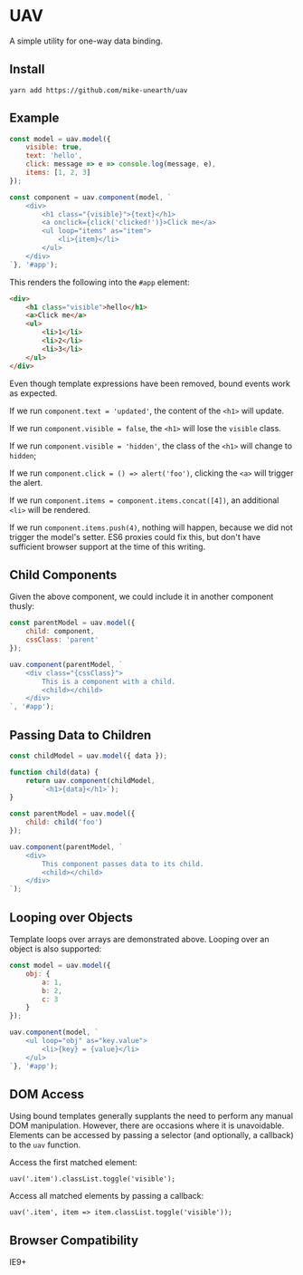 # UAV

A simple utility for one-way data binding.

## Install

`yarn add https://github.com/mike-unearth/uav`

## Example

```javascript
const model = uav.model({
    visible: true,
    text: 'hello',
    click: message => e => console.log(message, e),
    items: [1, 2, 3]
});

const component = uav.component(model, `
    <div>
        <h1 class="{visible}">{text}</h1>
        <a onclick={click('clicked!')}>Click me</a>
        <ul loop="items" as="item">
            <li>{item}</li>
        </ul>
    </div>
`}, '#app');
```

This renders the following into the `#app` element:

```html
<div>
    <h1 class="visible">hello</h1>
    <a>Click me</a>
    <ul>
        <li>1</li>
        <li>2</li>
        <li>3</li>
    </ul>
</div>
```

Even though template expressions have been removed, bound events work as expected.

If we run `component.text = 'updated'`, the content of the `<h1>` will update.

If we run `component.visible = false`, the `<h1>` will lose the `visible` class.

If we run `component.visible = 'hidden'`, the class of the `<h1>` will change to `hidden`;

If we run `component.click = () => alert('foo')`, clicking the `<a>` will trigger the alert.

If we run `component.items = component.items.concat([4])`, an additional `<li>` will be rendered.

If we run `component.items.push(4)`, nothing will happen, because we did not trigger the model's setter. ES6 proxies could fix this, but don't have sufficient browser support at the time of this writing.

## Child Components

Given the above component, we could include it in another component thusly:

```javascript
const parentModel = uav.model({
    child: component,
    cssClass: 'parent'
});

uav.component(parentModel, `
    <div class="{cssClass}">
        This is a component with a child.
        <child></child>
    </div>
`, '#app');
```

## Passing Data to Children

```javascript
const childModel = uav.model({ data });

function child(data) {
    return uav.component(childModel,
        `<h1>{data}</h1>`);
}

const parentModel = uav.model({
    child: child('foo')
});

uav.component(parentModel, `
    <div>
        This component passes data to its child.
        <child></child>
    </div>
`);
```

## Looping over Objects

Template loops over arrays are demonstrated above. Looping over an object is also supported:

```javascript
const model = uav.model({
    obj: {
        a: 1,
        b: 2,
        c: 3
    }
});

uav.component(model, `
    <ul loop="obj" as="key.value">
        <li>{key} = {value}</li>
    </ul>
`}, '#app');
```

## DOM Access

Using bound templates generally supplants the need to perform any manual DOM manipulation. However, there are occasions where it is unavoidable. Elements can be accessed by passing a selector (and optionally, a callback) to the `uav` function.

Access the first matched element:

`uav('.item').classList.toggle('visible');`

Access all matched elements by passing a callback:

`uav('.item', item => item.classList.toggle('visible'));`

## Browser Compatibility

IE9+
